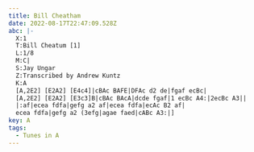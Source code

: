 ```yaml
---
title: Bill Cheatham
date: 2022-08-17T22:47:09.528Z
abc: |-
  X:1
  T:Bill Cheatum [1]
  L:1/8
  M:C|
  S:Jay Ungar
  Z:Transcribed by Andrew Kuntz
  K:A
  [A,2E2] [E2A2] [E4c4]|cBAc BAFE|DFAc d2 de|fgaf ecBc|
  [A,2E2] [E2A2] [E3c3]B|cBAc BAcA|dcde fgaf|1 ecBc A4:|2ecBc A3||
  |:af|ecea fdfa|gefg a2 af|ecea fdfa|ecAc B2 af|
  ecea fdfa|gefg a2 (3efg|agae faed|cABc A3:|]
key: A
tags:
  - Tunes in A
---
```


